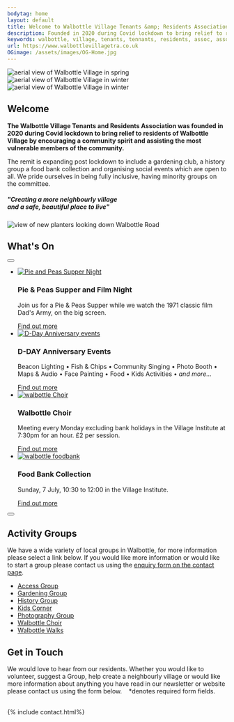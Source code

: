 ```yaml
---
bodytag: home
layout: default
title: Welcome to Walbottle Village Tenants &amp; Residents Association Website
description: Founded in 2020 during Covid lockdown to bring relief to residents, encouraging a community spirit and assisting vulnerable members of the community.
keywords: walbottle, village, tenants, tennants, residents, assoc, association, newcastle, newcastle upon tyne, ne158, ne15 8
url: https://www.walbottlevillagetra.co.uk
OGimage: /assets/images/OG-Home.jpg
---
```

<div class="container-fluid hidden-xs">
	<div class="row">
		<div class="mastImg">
			<div id="myCarousel" class="carousel slide carousel-fade">
    				<div class="carousel-inner">
		 			<div id="carousel-example-generic" class="carousel-fade carousel slide" data-ride="carousel">
              	 				<div class="carousel-inner" role="listbox">
							<div class="item active">
							  <img src = "/assets/images/mastheadImg-home-spring.jpg" class = "sliderImage" alt = "aerial view of Walbottle Village in spring">
							</div>
							<div class="item">
							  <img src = "/assets/images/mastheadImg-home02.jpg" class = "sliderImage" alt = "aerial view of Walbottle Village in winter">
							</div>
							<div class="item">
							  <img src = "/assets/images/mastheadImg-home03.jpg" class = "sliderImage" alt = "aerial view of Walbottle Village in winter">
							</div>
              					</div>
            				</div>
    				</div>    
			</div> <!-- /myCarousel -->
		</div> <!-- /mastImg -->
	</div> <!--/row -->
</div> <!-- /container-fluid -->
<div class="container-fluid welcome">
	<div class="row">
		<div class="col-lg-1 col-md-1 col-sm-1 col-xs-0"></div>
		<div class="welcomePanel col-lg-10 col-md-10 col-sm-10 col-xs-12 row-eq-height">
			<div class="col-lg-7 col-md-7 col-sm-12 col-xs-12">
			  <h2>Welcome</h2>
			  <p><strong>The Walbottle Village Tenants and Residents Association was founded in 2020 during Covid lockdown to bring relief to residents of Walbottle Village by encouraging a community spirit and assisting the most vulnerable members of the community.</strong></p>
			  <p>The remit is expanding post lockdown to include a gardening club, a history group a food bank collection and organising social events which are open to all. We pride ourselves in being fully inclusive, having minority groups on the committee.</p>
			  <h5>&quot;Creating a more neighbourly village<br><span>and a safe, beautiful place to live&quot;</span></h5>
			</div>
			<div class="col-lg-5 col-md-5 col-sm-12 col-xs-12 sideImg">
		    <img src="/assets/images/Walbottle-beautiful-xs.jpg" class="img-responsive hidden-md hidden-lg" alt="view of new planters looking down Walbottle Road"/>
			</div>
		</div>
		<div class="col-lg-1 col-md-1 col-sm-1 col-xs-0"></div>
	</div>
</div>
<div class="container-fluid redPanel">
	<div class="row">
		<div class="col-sm-1 col-xs-0"></div>
		<div class="col-sm-10 col-xs-12 gallerySlider">
			<h2>What's On</h2>
			<!-- feature slider -->
			<div class="row gallery-slider">
				<div class="col-xs-12 col-sm-12">
					<button type="button" class="slideLeft" id="goToPrevSlide"></button>
					<ul id="lightSlider">
						<li class="featurePane col-xs-4">
							<a href="news/#pie-peas" title="more about the Pie &amp; Peas Supper Night">
							<img src="/assets/images/D-DAY-FilmNight-868x414.jpg" class="img-responsive" alt="Pie and Peas Supper Night"/></a>
							<h3>Pie &amp; Peas Supper and Film Night</h3>
							<p>Join us for a Pie & Peas Supper while we watch the 1971 classic film Dad's Army, on the big screen.</p>
							<a class="more" href="news/#pie-peas" title="more about the Pie &amp; Peas Supper Night">Find out more <span class="glyphicon glyphicon-triangle-right"></span></a>
						</li>
						<li class="featurePane col-xs-4">
							<a href="news/#d-day-events" title="more about the D-Day events">
							<img src="/assets/images/D-DAY-events-868x414.jpg" class="img-responsive" alt="D-Day Anniversary events"/></a>
							<h3>D-DAY Anniversary Events</h3>
							<p>Beacon Lighting &bull; Fish &amp; Chips &bull; Community Singing &bull; Photo Booth &bull; Maps &amp; Audio &bull; Face Painting &bull; Food &bull; Kids Activities &bull; <em>and more&hellip;</em></p>
							<a class="more" href="news/#d-day-events" title="more about the D-Day events">Find out more <span class="glyphicon glyphicon-triangle-right"></span></a>
						</li>
						<li class="featurePane col-xs-4">
							<a href="news/#choir" title="visit the Walbottle Choisters group page">
								<img src="/assets/images/choir.jpg" class="img-responsive" alt="walbottle Choir"/></a>
							<h3>Walbottle Choir</h3>
							<p>Meeting every Monday excluding bank holidays in the Village Institute at 7:30pm for an hour. £2 per session.</p>
							<a class="more" href="news/#choir" title="visit the Walbottle Choisters group page">Find out more <span class="glyphicon glyphicon-triangle-right"></span></a>
						</li>
						<li class="featurePane col-xs-4">
							<a href="news/#foodbank" title="about the Food Bank">
								<img src="/assets/images/foodbank.jpg" class="img-responsive" alt="walbottle foodbank"/></a>
							<h3>Food Bank Collection</h3>
							<p>Sunday, 7 July, 10:30 to 12:00 in the Village Institute.</p>
							<a class="more" href="news/#foodbank" title="about the Food Bank">Find out more <span class="glyphicon glyphicon-triangle-right"></span></a>
						</li>
					</ul>
					<button type="button" class="slideRight" id="goToNextSlide"></button>
				</div>
			</div> <!-- end art gallery light Slider -->
		</div>
		<div class="col-sm-1 col-xs-0"></div>
	</div>
</div> 
<div class="container-fluid whitePanel">
	<div class="row">
		<div class="col-sm-1 col-xs-0"></div>
		<div class="activity-contactPanel col-sm-10 col-xs-12">
			<div class="col-md-4 col-xs-12 activity">
				<h2>Activity Groups</h2>
				<p>We have a wide variety of local groups in Walbottle, for more information please select a link below. If you would like more information or would like to start a group please contact us using the <a href="/contact/" title="visit the contact page" target="_self">enquiry form on the contact page</a>.</p>
				<ul>
					<li><a href="activity_groups/access/" title="access Group" target="_self" class="ag-access" accessKey="1"><span class="glyphicon glyphicon-triangle-right"></span> Access Group</a></li>
					<li><a href="activity_groups/gardening/" title="gardening group" target="_self" class="ag-garden" accessKey="2"><span class="glyphicon glyphicon-triangle-right"></span> Gardening Group</a></li>
					<li><a href="activity_groups/history/" title="history group" target="_self" class="ag-history" accessKey="3"><span class="glyphicon glyphicon-triangle-right"></span> History Group</a></li>
					<li><a href="activity_groups/kids-corner/" title="kids corner" target="_self" class="ag-kids" accessKey="4"><span class="glyphicon glyphicon-triangle-right"></span> Kids Corner</a></li>
					<!-- <li><a href="neighbourhood_watch.html" title="neighbourhood watch" target="_self" class="activity" accessKey=""><span class="glyphicon glyphicon-triangle-right"></span> Neighbourhood Watch</a></li> -->
					<li><a href="activity_groups/photography_group/" title="photography group" target="_self" class="ag-photo" accessKey="5"><span class="glyphicon glyphicon-triangle-right"></span> Photography Group</a></li>
					<li><a href="activity_groups/choir/" title="Walbottle choir group" target="_self" class="ag-choir" accessKey="6"><span class="glyphicon glyphicon-triangle-right"></span> Walbottle Choir</a></li>
					<li><a href="activity_groups/walbottle_walks/" title="Walbottle walks group" target="_self" class="ag-walks" accessKey="7"><span class="glyphicon glyphicon-triangle-right"></span> Walbottle Walks</a></li>
				</ul>
			</div>
			<div class="col-xs-1"></div>
			<div class="col-md-7 col-xs-12 form">
				<h2>Get in Touch</h2>
				<p>We would love to hear from our residents. Whether you would like to volunteer, suggest a Group, help create a neighbourly village or would like more information about anything you have read in our newsletter or website please contact us using the form below. &nbsp;&nbsp; <span class="req">*</span><span class="required">denotes required form fields.</span><br><br></p>
				{% include contact.html%}
			</div>
		</div>
	</div>
</div>
